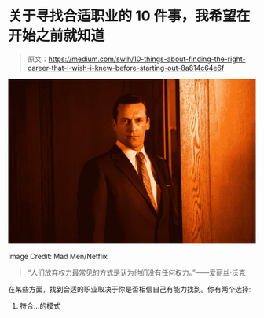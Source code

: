 # 关于寻找合适职业的 10 件事，我希望在开始之前就知道

> 原文：<https://medium.com/swlh/10-things-about-finding-the-right-career-that-i-wish-i-knew-before-starting-out-8a814c64e6f>

![](img/327905fd6bd11b27f2acea6cf63ea683.png)

Image Credit: Mad Men/Netflix

> “人们放弃权力最常见的方式是认为他们没有任何权力。”——爱丽丝·沃克

在某些方面，找到合适的职业取决于你是否相信自己有能力找到。你有两个选择:

1.  符合…的模式